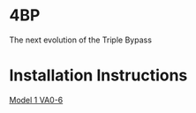 # 4BP
The next evolution of the Triple Bypass

# Installation Instructions

[Model 1 VA0-6](4BP%20-%20M1%20Addendum.pdf)
